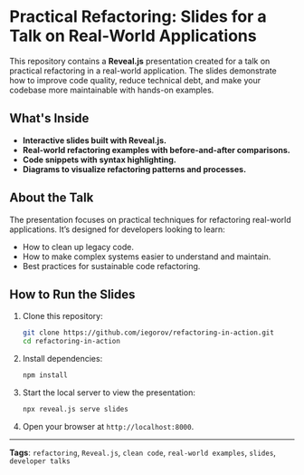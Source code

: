 
# Practical Refactoring: Slides for a Talk on Real-World Applications

This repository contains a **Reveal.js** presentation created for a talk on practical refactoring in a real-world application. The slides demonstrate how to improve code quality, reduce technical debt, and make your codebase more maintainable with hands-on examples.

## What's Inside
- **Interactive slides built with Reveal.js.**
- **Real-world refactoring examples with before-and-after comparisons.**
- **Code snippets with syntax highlighting.**
- **Diagrams to visualize refactoring patterns and processes.**

## About the Talk
The presentation focuses on practical techniques for refactoring real-world applications. It’s designed for developers looking to learn:
- How to clean up legacy code.
- How to make complex systems easier to understand and maintain.
- Best practices for sustainable code refactoring.

## How to Run the Slides
1. Clone this repository:
   ```bash
   git clone https://github.com/iegorov/refactoring-in-action.git
   cd refactoring-in-action
   ```
2. Install dependencies:
   ```bash
   npm install
   ```
3. Start the local server to view the presentation:
   ```bash
   npx reveal.js serve slides
   ```
4. Open your browser at `http://localhost:8000`.

---

**Tags**: `refactoring`, `Reveal.js`, `clean code`, `real-world examples`, `slides`, `developer talks`

